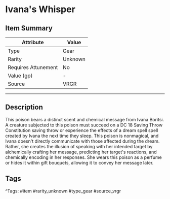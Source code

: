 # Ivana's Whisper

## Item Summary

| Attribute            | Value                        |
|----------------------|------------------------------|
| Type                 | Gear |
| Rarity               | Unknown             |
| Requires Attunement  | No                |
| Value (gp)           | -    |
| Source               | VRGR |

---

## Description

This poison bears a distinct scent and chemical message from Ivana Boritsi. A creature subjected to this poison must succeed on a DC 18 Saving Throw Constitution saving throw or experience the effects of a dream spell spell created by Ivana the next time they sleep. This poison is nonmagical, and Ivana doesn't directly communicate with those affected during the dream. Rather, she creates the illusion of speaking with her intended target by alchemically crafting her message, predicting her target's reactions, and chemically encoding in her responses. She wears this poison as a perfume or hides it within gift bouquets, allowing it to convey her message later.

## Tags

^Tags: #item #rarity_unknown #type_gear #source_vrgr